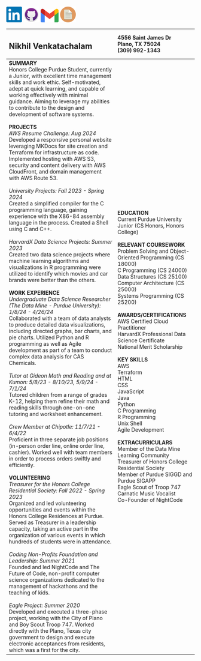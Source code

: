 [![linkedin.com/in/nikhilv123](images/linkedin.png)](https://www.linkedin.com/in/nikhilv123/)
[![github.com/heatstroke1234](images/github.png)](https://github.com/heatstroke1234)
[![nick.venky@gmail.com](images/gmail.png)](mailto:nick.venky@gmail.com)
[![Link to resume document](images/docpic.png)](https://docs.google.com/document/d/1b_AnD19UmivTyxtJApY2zZZPb58ewTpXX87oJ4nskwg/edit?usp=sharing)

|<h2>Nikhil Venkatachalam</h2> | 4556 Saint James Dr <br> Plano, TX 75024 <br> (309) 992-1343 |
| :---- | :---- |
| **SUMMARY** <br> Honors College Purdue Student, currently a Junior, with excellent time management skills and work ethic. Self-motivated, adept at quick learning, and capable of working effectively with minimal guidance. Aiming to leverage my abilities to contribute to the design and development of software systems. <br><br> **PROJECTS** <br> *AWS Resume Challenge: Aug 2024* <br> Developed a responsive personal website leveraging MKDocs for site creation and Terraform for infrastructure as code. Implemented hosting with AWS S3, security and content delivery with AWS CloudFront, and domain management with AWS Route 53. <br><br> *University Projects: Fall 2023 - Spring 2024* <br> Created a simplified compiler for the C programming language, gaining experience with the X86-84 assembly language in the process. Created a Shell using C and C++. <br><br> *HarvardX Data Science Projects: Summer 2023* <br> Created two data science projects where machine learning algorithms and visualizations in R programming were utilized to identify which movies and car brands were better than the others. <br><br>  **WORK EXPERIENCE** <br> *Undergraduate Data Science Researcher (The Data Mine \- Purdue University): 1/8/24 \- 4/26/24* <br> Collaborated with a team of data analysts to produce detailed data visualizations, including directed graphs, bar charts, and pie charts. Utilized Python and R programming as well as Agile development as part of a team to conduct complex data analysis for CAS Chemicals. <br><br> *Tutor at Gideon Math and Reading and at Kumon: 5/8/23 \- 8/10/23, 5/9/24 \- 7/1/24* <br>  Tutored children from a range of grades K-12, helping them refine their math and reading skills through one-on-one tutoring and worksheet enhancement. <br><br> *Crew Member at Chipotle: 11/7/21 \- 6/4/22* <br> Proficient in three separate job positions (in-person order line, online order line, cashier). Worked well with team members in order to process orders swiftly and efficiently. <br><br> **VOLUNTEERING** <br> *Treasurer for the Honors College Residential Society: Fall 2022 - Spring 2023* <br> Organized and led volunteering opportunities and events within the Honors College Residences at Purdue. Served as Treasurer in a leadership capacity, taking an active part in the organization of various events in which hundreds of students were in attendance. <br><br> *Coding Non-Profits Foundation and Leadership: Summer 2021* <br> Founded and led NightCode and The Future of Code, non-profit computer science organizations dedicated to the management of hackathons and the teaching of kids. <br><br> *Eagle Project: Summer 2020* <br> Developed and executed a three-phase project, working with the City of Plano and Boy Scout Troop 747. Worked directly with the Plano, Texas city government to design and execute electronic acceptances from residents, which was a first for the city. | **EDUCATION** <br> Current Purdue University Junior (CS Honors, Honors College) <br><br> **RELEVANT COURSEWORK** <br> Problem Solving and Object-Oriented Programming (CS 18000\) <br> C Programming (CS 24000\) <br> Data Structures (CS 25100\) <br> Computer Architecture (CS 25000\) <br> Systems Programming (CS 25200\) <br><br> **AWARDS/CERTIFICATIONS** <br> AWS Certified Cloud Practitioner <br> HarvardX Professional Data Science Certificate <br> National Merit Scholarship <br><br> **KEY SKILLS** <br> AWS <br> Terraform <br> HTML <br> CSS <br> JavaScript <br> Java <br> Python <br> C Programming <br> R Programming <br> Unix Shell <br> Agile Development <br><br>**EXTRACURRICULARS** <br> Member of the Data Mine Learning Community <br> Treasurer of Honors College Residential Society <br> Member of Purdue SIGGD and Purdue SIGAPP <br> Eagle Scout of Troop 747 <br> Carnatic Music Vocalist <br> Co-Founder of NightCode |

